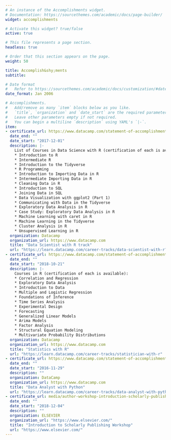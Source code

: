 ```yaml
---
# An instance of the Accomplishments widget.
# Documentation: https://sourcethemes.com/academic/docs/page-builder/
widget: accomplishments

# Activate this widget? true/false
active: true

# This file represents a page section.
headless: true

# Order that this section appears on the page.
weight: 50

title: Accomplish&shy;ments
subtitle:

# Date format
#   Refer to https://sourcethemes.com/academic/docs/customization/#date-format
date_format: Jan 2006

# Accomplishments.
#   Add/remove as many `item` blocks below as you like.
#   `title`, `organization` and `date_start` are the required parameters.
#   Leave other parameters empty if not required.
#   You can begin a multiline `description` using YAML's `|-`.
item:
- certificate_url: https://www.datacamp.com/statement-of-accomplishment/track/11ab83ea5be93272586d94f5b416837977b   eec05
  date_end: ""
  date_start: "2017-12-01"
  description: |-
    List of Courses in Data Science with R (certification of each is available):
    * Introduction to R
    * Intermediate R
    * Introduction to the Tidyverse
    * R Programming
    * Introduction to Importing Data in R
    * Intermediate Importing Data in R
    * Cleaning Data in R
    * Introduction to SQL
    * Joining Data in SQL
    * Data Visualization with ggplot2 (Part 1)
    * Communicating with Data in the Tidyverse
    * Exploratory Data Analysis in R
    * Case Study: Exploratory Data Analysis in R
    * Machine Learning with caret in R
    * Machine Learning in the Tidyverse
    * Cluster Analysis in R
    * Unsupervised Learning in R
  organization: Datacamp
  organization_url: https://www.datacamp.com
  title: "Data Scientist with R track"
  url: "https://learn.datacamp.com/career-tracks/data-scientist-with-r?version=2"
- certificate_url: https://www.datacamp.com/statement-of-accomplishment/track/8f82184342e02025e702345d3d9a6a92eddc8016
  date_end: ""
  date_start: "2018-10-21"
  description: |-
    Courses in R (certification of each is available):
    * Correlation and Regression
    * Exploratory Data Analysis
    * Introduction to Data 
    * Multiple and Logistic Regression
    * Foundations of Inference
    * Time Series Analysis
    * Experimental Design 
    * Forecasting
    * Generalized Linear Models
    * Arima Models 
    * Factor Analysis 
    * Structural Equation Modeling
    * Multivariate Probability Distributions
  organization: Datacamp
  organization_url: https://www.datacamp.com
  title: "Statistics with R"
  url: "https://learn.datacamp.com/career-tracks/statistician-with-r"
- certificate_url: https://www.datacamp.com/statement-of-accomplishment/track/057695c75c1856fc8d813fe56a0ac6b4e0620b01
  date_end: ""
  date_start: "2016-11-29"
  description: ""
  organization: DataCamp
  organization_url: https://www.datacamp.com
  title: "Data Analyst with Python"
  url: "https://learn.datacamp.com/career-tracks/data-analyst-with-python?version=1"
- certificate_url: media/author-workshop-introduction-scholarly-publishing-certificate.pdf 
  date_end: ""
  date_start: "2018-12-04"
  description: ""
  organization: ELSEVIER
  organization_url: "https://www.elsevier.com/"
  title: "Introduction to Scholarly Publishing Workshop"
  url: "https://www.elsevier.com/"  
---
```

